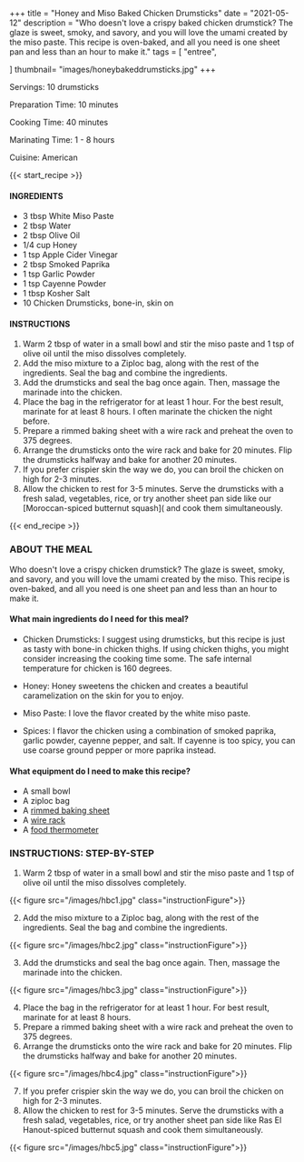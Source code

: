 +++
title = "Honey and Miso Baked Chicken Drumsticks"
date = "2021-05-12"
description = "Who doesn't love a crispy baked chicken drumstick? The glaze is sweet, smoky, and savory, and you will love the umami created by the miso paste. This recipe is oven-baked, and all you need is one sheet pan and less than an hour to make it."
tags = [
    "entree",
  
]
thumbnail= "images/honeybakeddrumsticks.jpg"
+++

Servings: 10 drumsticks  <!--more-->

Preparation Time: 10 minutes

Cooking Time: 40 minutes

Marinating Time: 1 - 8 hours 

Cuisine: American 

{{< start_recipe >}}

#### INGREDIENTS 

* 3 tbsp White Miso Paste
* 2 tbsp Water 
* 2 tbsp Olive Oil
* 1/4 cup Honey
* 1 tsp Apple Cider Vinegar
* 2 tbsp Smoked Paprika
* 1 tsp Garlic Powder
* 1 tsp Cayenne Powder 
* 1 tbsp Kosher Salt 
* 10 Chicken Drumsticks, bone-in, skin on

#### INSTRUCTIONS


1. Warm 2 tbsp of water in a small bowl and stir the miso paste and 1 tsp of olive oil until the miso dissolves completely. 
2. Add the miso mixture to a Ziploc bag, along with the rest of the ingredients. Seal the bag and combine the ingredients. 
3. Add the drumsticks and seal the bag once again. Then, massage the marinade into the chicken. 
4. Place the bag in the refrigerator for at least 1 hour. For the best result, marinate for at least 8 hours. I often marinate the chicken the night before. 
5. Prepare a rimmed baking sheet with a wire rack and preheat the oven to 375 degrees. 
6. Arrange the drumsticks onto the wire rack and bake for 20 minutes. Flip the drumsticks halfway and bake for another 20 minutes. 
7. If you prefer crispier skin the way we do, you can broil the chicken on high for 2-3 minutes. 
8. Allow the chicken to rest for 3-5 minutes. Serve the drumsticks with a fresh salad, vegetables, rice, or try another sheet pan side like our [Moroccan-spiced butternut squash]( and cook them simultaneously.

{{< end_recipe >}}

### ABOUT THE MEAL

Who doesn't love a crispy chicken drumstick? The glaze is sweet, smoky, and savory, and you will love the umami created by the miso. This recipe is oven-baked, and all you need is one sheet pan and less than an hour to make it.

#### What main ingredients do I need for this meal?

* Chicken Drumsticks: I suggest using drumsticks, but this recipe is just as tasty with bone-in chicken thighs. If using chicken thighs, you might consider increasing the cooking time some. The safe internal temperature for chicken is 160 degrees. 

* Honey: Honey sweetens the chicken and creates a beautiful caramelization on the skin for you to enjoy. 

* Miso Paste: I love the flavor created by the white miso paste. 

* Spices: I flavor the chicken using a combination of smoked paprika, garlic powder, cayenne pepper, and salt. If cayenne is too spicy, you can use coarse ground pepper or more paprika instead. 

#### What equipment do I need to make this recipe?

* A small bowl 
* A ziploc bag 
* A [rimmed baking sheet](https://amzn.to/3uIJ2sZ) 
* A [wire rack](https://amzn.to/3w2Mkrm) 
* A [food thermometer](https://amzn.to/3hzL5w7)

### INSTRUCTIONS: STEP-BY-STEP 

1. Warm 2 tbsp of water in a small bowl and stir the miso paste and 1 tsp of olive oil until the miso dissolves completely. 

{{< figure src="/images/hbc1.jpg" class="instructionFigure">}}

2. Add the miso mixture to a Ziploc bag, along with the rest of the ingredients. Seal the bag and combine the ingredients. 

{{< figure src="/images/hbc2.jpg" class="instructionFigure">}}

3. Add the drumsticks and seal the bag once again. Then, massage the marinade into the chicken. 

{{< figure src="/images/hbc3.jpg" class="instructionFigure">}}

4. Place the bag in the refrigerator for at least 1 hour. For best result, marinate for at least 8 hours. 
5. Prepare a rimmed baking sheet with a wire rack and preheat the oven to 375 degrees. 
6. Arrange the drumsticks onto the wire rack and bake for 20 minutes. Flip the drumsticks halfway and bake for another 20 minutes. 

{{< figure src="/images/hbc4.jpg" class="instructionFigure">}}

7. If you prefer crispier skin the way we do, you can broil the chicken on high for 2-3 minutes. 
8. Allow the chicken to rest for 3-5 minutes. Serve the drumsticks with a fresh salad, vegetables, rice, or try another sheet pan side like Ras El Hanout-spiced butternut squash and cook them simultaneously.

{{< figure src="/images/hbc5.jpg" class="instructionFigure">}}
